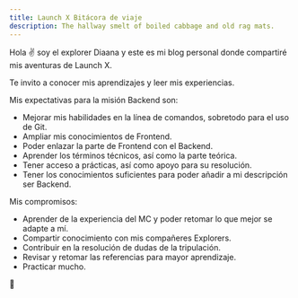 ```yaml
---
title: Launch X Bitácora de viaje
description: The hallway smelt of boiled cabbage and old rag mats.
---
```


Hola ✌️  soy el explorer Diaana y este es mi blog personal donde compartiré mis aventuras de Launch X.

Te invito a conocer mis aprendizajes y leer mis experiencias.



Mis expectativas para la misión Backend son:

- Mejorar mis habilidades en la línea de comandos, sobretodo para el uso de Git.
- Ampliar mis conocimientos de Frontend.
- Poder enlazar la parte de Frontend con el Backend.
- Aprender los términos técnicos, así como la parte teórica.
- Tener acceso a prácticas, así como apoyo para su resolución.
- Tener los conocimientos suficientes para poder añadir a mi descripción ser Backend.

Mis compromisos:
- Aprender de la experiencia del MC y poder retomar lo que mejor se adapte a mí.
- Compartir conocimiento con mis compañeres Explorers.
- Contribuir en la resolución de dudas de la tripulación.
- Revisar y retomar las referencias para mayor aprendizaje.
- Practicar mucho.


🚀
